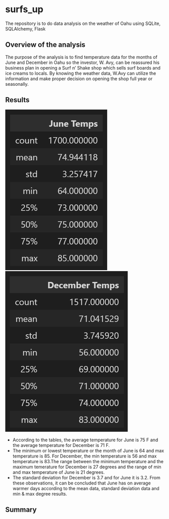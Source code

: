 # surfs_up
The repository is to do data analysis on the weather of Oahu using SQLite,  SQLAlchemy,  Flask 
## Overview of the analysis
The purpose of the analysis is to find temperature data for the months of June and December in Oahu so the investor, W. Avy, can be reassured his business plan in opening a Surf n’ Shake shop which sells surf boards and ice creams to locals. By knowing the weather data, W.Avy can utilize the information and make proper decision on opening the shop full year or seasonally. 
## Results
![junetemp](https://github.com/Monsaiaung/surfs_up/blob/41fe1f33c5049807516426606496f97754acf221/junetemp.png)
![decembertemp](https://github.com/Monsaiaung/surfs_up/blob/41fe1f33c5049807516426606496f97754acf221/decembertemp.png)
- According to the tables, the average temperature for June is 75 F and the average temperature for December is 71 F. 
- The minimum or lowest temperature or the month of June is 64 and max temperature is 85. For December, the min temperature is 56 and max temperature is 83.The range between the minimum temperature and the maximum temerature for December is 27 degrees and the range of min and max temperature of June is 21 degrees.
- The standard deviation for December is 3.7 and for June it is 3.2. 
From these observations, it can be concluded that June has on average warmer days according to the mean data, standard deviation data and min & max degree results. 
## Summary 
